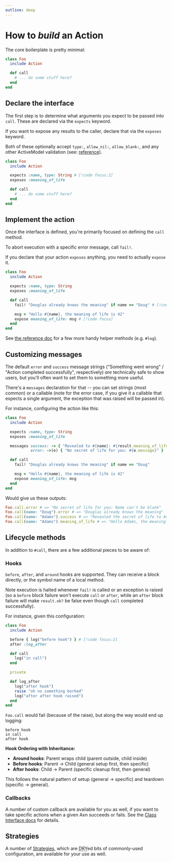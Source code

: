```yaml
---
outline: deep
---
```


# How to _build_ an Action

The core boilerplate is pretty minimal:

```ruby
class Foo
  include Action

  def call
    # ... do some stuff here?
  end
end
```

## Declare the interface

The first step is to determine what arguments you expect to be passed into `call`.  These are declared via the `expects` keyword.

If you want to expose any results to the caller, declare that via the `exposes` keyword.

Both of these optionally accept `type:`, `allow_nil:`, `allow_blank:`, and any other ActiveModel validation (see: [reference](/reference/class)).


```ruby
class Foo
  include Action

  expects :name, type: String # [!code focus:2]
  exposes :meaning_of_life

  def call
    # ... do some stuff here?
  end
end
```

## Implement the action

Once the interface is defined, you're primarily focused on defining the `call` method.

To abort execution with a specific error message, call `fail!`.

If you declare that your action `exposes` anything, you need to actually `expose` it.

```ruby
class Foo
  include Action

  expects :name, type: String
  exposes :meaning_of_life

  def call
    fail! "Douglas already knows the meaning" if name == "Doug" # [!code focus]

    msg = "Hello #{name}, the meaning of life is 42"
    expose meaning_of_life: msg # [!code focus]
  end
end
```

See [the reference doc](/reference/instance) for a few more handy helper methods (e.g. `#log`).

## Customizing messages

The default `error` and `success` message strings ("Something went wrong" / "Action completed successfully", respectively) _are_ technically safe to show users, but you'll often want to set them to something more useful.

There's a `messages` declaration for that -- you can set strings (most common) or a callable (note for the error case, if you give it a callable that expects a single argument, the exception that was raised will be passed in).

For instance, configuring the action like this:

```ruby
class Foo
  include Action

  expects :name, type: String
  exposes :meaning_of_life

  messages success: -> { "Revealed to #{name}: #{result.meaning_of_life}" }, # [!code focus:2]
           error: ->(e) { "No secret of life for you: #{e.message}" }

  def call
    fail! "Douglas already knows the meaning" if name == "Doug"

    msg = "Hello #{name}, the meaning of life is 42"
    expose meaning_of_life: msg
  end
end
```

Would give us these outputs:

```ruby
Foo.call.error # => "No secret of life for you: Name can't be blank"
Foo.call(name: "Doug").error # => "Douglas already knows the meaning"
Foo.call(name: "Adams").success # => "Revealed the secret of life to Adams"
Foo.call(name: "Adams").meaning_of_life # => "Hello Adams, the meaning of life is 42"
```

## Lifecycle methods

In addition to `#call`, there are a few additional pieces to be aware of:



### Hooks

`before`, `after`, and `around` hooks are supported. They can receive a block directly, or the symbol name of a local method.

Note execution is halted whenever `fail!` is called or an exception is raised (so a `before` block failure won't execute `call` or `after`, while an `after` block failure will make `result.ok?` be false even though `call` completed successfully).

For instance, given this configuration:

```ruby
class Foo
  include Action

  before { log("before hook") } # [!code focus:2]
  after :log_after

  def call
    log("in call")
  end

  private

  def log_after
    log("after hook")
    raise "oh no something borked"
    log("after after hook raised")
  end
end
```

`Foo.call` would fail (because of the raise), but along the way would end up logging:

```text
before hook
in call
after hook
```

**Hook Ordering with Inheritance:**
- **Around hooks**: Parent wraps child (parent outside, child inside)
- **Before hooks**: Parent → Child (general setup first, then specific)
- **After hooks**: Child → Parent (specific cleanup first, then general)

This follows the natural pattern of setup (general → specific) and teardown (specific → general).

### Callbacks

A number of custom callback are available for you as well, if you want to take specific actions when a given Axn succeeds or fails. See the [Class Interface docs](/reference/class#callbacks) for details.

## Strategies
A number of [Strategies](/strategies/index), which are <abbr title="Don't Repeat Yourself">DRY</abbr>ed bits of commonly-used configuration, are available for your use as well.
